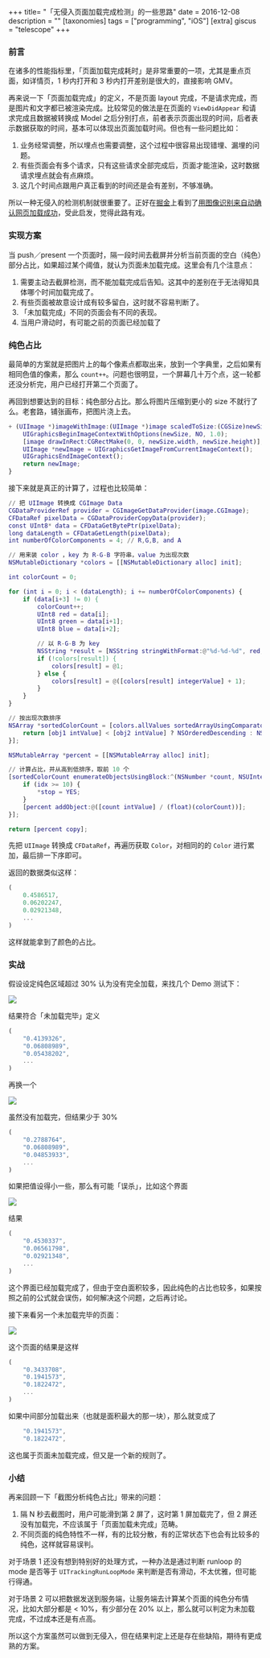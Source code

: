 +++
title= "「无侵入页面加载完成检测」的一些思路"
date = 2016-12-08
description = ""
[taxonomies]
tags = ["programming", "iOS"]
[extra]
giscus = "telescope"
+++

### 前言

在诸多的性能指标里，「页面加载完成耗时」是非常重要的一项，尤其是重点页面，如详情页，1 秒内打开和 3 秒内打开差别是很大的，直接影响 GMV。

再来说一下「页面加载完成」的定义，不是页面 layout 完成，不是请求完成，而是图片和文字都已被渲染完成。比较常见的做法是在页面的 `ViewDidAppear` 和请求完成且数据被转换成 Model 之后分别打点，前者表示页面出现的时间，后者表示数据获取的时间，基本可以体现出页面加载时间。但也有一些问题比如：

1. 业务经常调整，所以埋点也需要调整，这个过程中很容易出现错埋、漏埋的问题。
2. 有些页面会有多个请求，只有这些请求全部完成后，页面才能渲染，这时数据请求埋点就会有点麻烦。
3. 这几个时间点跟用户真正看到的时间还是会有差别，不够准确。

所以一种无侵入的检测机制就很重要了。正好在[掘金](https://gold.xitu.io)上看到了[用图像识别来自动确认网页加载成功](https://gold.xitu.io/post/58440e98128fe1006c4c951d)，受此启发，觉得此路有戏。

### 实现方案

当 push／present 一个页面时，隔一段时间去截屏并分析当前页面的空白（纯色）部分占比，如果超过某个阈值，就认为页面未加载完成。这里会有几个注意点：

1. 需要主动去截屏检测，而不能加载完成后告知。这其中的差别在于无法得知具体哪个时间加载完成了。
2. 有些页面被故意设计成有较多留白，这时就不容易判断了。
3. 「未加载完成」不同的页面会有不同的表现。
4. 当用户滑动时，有可能之前的页面已经加载了

### 纯色占比

最简单的方案就是把图片上的每个像素点都取出来，放到一个字典里，之后如果有相同色值的像素，那么 `count++`。问题也很明显，一个屏幕几十万个点，这一轮都还没分析完，用户已经打开第二个页面了。

再回到想要达到的目标：纯色部分占比。那么将图片压缩到更小的 size 不就行了么。老套路，铺张画布，把图片浇上去。

```m
+ (UIImage *)imageWithImage:(UIImage *)image scaledToSize:(CGSize)newSize {
    UIGraphicsBeginImageContextWithOptions(newSize, NO, 1.0);
    [image drawInRect:CGRectMake(0, 0, newSize.width, newSize.height)];
    UIImage *newImage = UIGraphicsGetImageFromCurrentImageContext();
    UIGraphicsEndImageContext();
    return newImage;
}
```

接下来就是真正的计算了，过程也比较简单：

```m
// 把 UIImage 转换成 CGImage Data
CGDataProviderRef provider = CGImageGetDataProvider(image.CGImage);
CFDataRef pixelData = CGDataProviderCopyData(provider);
const UInt8* data = CFDataGetBytePtr(pixelData);
long dataLength = CFDataGetLength(pixelData);
int numberOfColorComponents = 4; // R,G,B, and A

// 用来装 color ，key 为 R-G-B 字符串，value 为出现次数
NSMutableDictionary *colors = [[NSMutableDictionary alloc] init];

int colorCount = 0;

for (int i = 0; i < (dataLength); i += numberOfColorComponents) {
	if (data[i+3] != 0) {
		colorCount++;
		UInt8 red = data[i];
		UInt8 green = data[i+1];
		UInt8 blue = data[i+2];

		// 以 R-G-B 为 key
		NSString *result = [NSString stringWithFormat:@"%d-%d-%d", red, green, blue];
		if (!colors[result]) {
			colors[result] = @1;
		} else {
			colors[result] = @([colors[result] integerValue] + 1);
		}
	}
}

// 按出现次数排序
NSArray *sortedColorCount = [colors.allValues sortedArrayUsingComparator:^NSComparisonResult(id  _Nonnull obj1, id  _Nonnull obj2) {
	return [obj1 intValue] < [obj2 intValue] ? NSOrderedDescending : NSOrderedAscending;
}];

NSMutableArray *percent = [[NSMutableArray alloc] init];

// 计算占比，并从高到低排序，取前 10 个
[sortedColorCount enumerateObjectsUsingBlock:^(NSNumber *count, NSUInteger idx, BOOL * _Nonnull stop) {
	if (idx >= 10) {
		*stop = YES;
	}
	[percent addObject:@([count intValue] / (float)(colorCount))];
}];

return [percent copy];
```

先把 `UIImage` 转换成 `CFDataRef`，再遍历获取 `Color`，对相同的的 `Color` 进行累加，最后排一下序即可。

返回的数据类似这样：

```m
(
	0.4586517,
	0.06202247,
	0.02921348,
	...
)
```

这样就能拿到了颜色的占比。

### 实战

假设设定纯色区域超过 30% 认为没有完全加载，来找几个 Demo 测试下：

![](http://s16.mogucdn.com/p1/161208/idid_ifqtcztfhbqwendcmmzdambqgyyde_600x1036.png)

结果符合「未加载完毕」定义

```m
(
    "0.4139326",
    "0.06808989",
    "0.05438202",
    ...
)
```

再换一个

![](http://s16.mogucdn.com/p1/161208/idid_ifrgizrwme2wgndcmmzdambqmeyde_600x1036.png)

虽然没有加载完，但结果少于 30%

```m
(
    "0.2788764",
    "0.06808989",
    "0.04853933",
    ...
)
```

如果把值设得小一些，那么有可能「误杀」，比如这个界面

![](http://s17.mogucdn.com/p1/161208/idid_ifrdimlemfrggndcmmzdambqmeyde_600x1067.png)

结果

```m
(
    "0.4530337",
    "0.06561798",
    "0.02921348",
    ...
)
```

这个界面已经加载完成了，但由于空白面积较多，因此纯色的占比也较多，如果按照之前的公式就会误伤，如何解决这个问题，之后再讨论。

接下来看另一个未加载完毕的页面：

![](http://s16.mogucdn.com/p1/161208/idid_ie4tszldguytanlcmmzdambqgqyde_750x1278.png)

这个页面的结果是这样

```m
(
    "0.3433708",
    "0.1941573",
    "0.1822472",
    ...
)
```

如果中间部分加载出来（也就是面积最大的那一块），那么就变成了

```m
    "0.1941573",
    "0.1822472",
```

这也属于页面未加载完成，但又是一个新的规则了。

### 小结

再来回顾一下「截图分析纯色占比」带来的问题：

1. 隔 N 秒去截图时，用户可能滑到第 2 屏了，这时第 1 屏加载完了，但 2 屏还没有加载完，不应该属于「页面加载未完成」范畴。
2. 不同页面的纯色特性不一样，有的比较分散，有的正常状态下也会有比较多的纯色，这样就容易误判。

对于场景 1 还没有想到特别好的处理方式，一种办法是通过判断 runloop 的 mode 是否等于 `UITrackingRunLoopMode` 来判断是否有滑动，不太优雅，但可能行得通。

对于场景 2 可以把数据发送到服务端，让服务端去计算某个页面的纯色分布情况，比如大部分都是 < 10%，有少部分在 20% 以上，那么就可以判定为未加载完成，不过成本还是有点高。

所以这个方案虽然可以做到无侵入，但在结果判定上还是存在些缺陷，期待有更成熟的方案。

